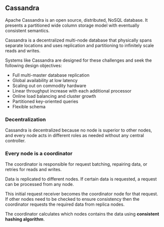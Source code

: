## Cassandra

Apache Cassandra is an open source, distributed, NoSQL database. It presents a partitioned wide column storage model with eventually consistent semantics.

Cassandra is a decentralized multi-node database that physically spans separate locations and uses replication and partitioning to infinitely scale reads and writes.

Systems like Cassandra are designed for these challenges and seek the following design objectives:

- Full multi-master database replication
- Global availability at low latency
- Scaling out on commodity hardware
- Linear throughput increase with each additional processor
- Online load balancing and cluster growth
- Partitioned key-oriented queries
- Flexible schema

### Decentralization

Cassandra is decentralized because no node is superior to other nodes, and every node acts in different roles as needed without any central controller.

### Every node is a coordinator

The coordinator is responsible for request batching, repairing data, or retries for reads and writes.

Data is replicated to different nodes. If certain data is requested, a request can be processed from any node.

This initial request receiver becomes the coordinator node for that request. If other nodes need to be checked to ensure consistency then the coordinator requests the required data from replica nodes.

The coordinator calculates which nodes contains the data using **consistent hashing algorithm**.

